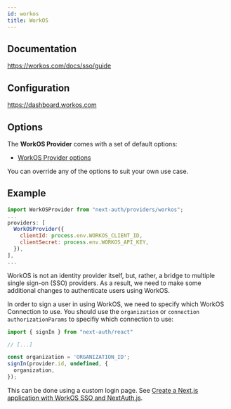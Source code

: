 ```yaml
---
id: workos
title: WorkOS
---
```


## Documentation

https://workos.com/docs/sso/guide

## Configuration

https://dashboard.workos.com

## Options

The **WorkOS Provider** comes with a set of default options:

- [WorkOS Provider options](https://github.com/nextauthjs/next-auth/blob/v4/packages/next-auth/src/providers/workos.ts)

You can override any of the options to suit your own use case.

## Example

```js
import WorkOSProvider from "next-auth/providers/workos";
...
providers: [
  WorkOSProvider({
    clientId: process.env.WORKOS_CLIENT_ID,
    clientSecret: process.env.WORKOS_API_KEY,
  }),
],
...
```

WorkOS is not an identity provider itself, but, rather, a bridge to multiple single sign-on (SSO) providers. As a result, we need to make some additional changes to authenticate users using WorkOS.

In order to sign a user in using WorkOS, we need to specify which WorkOS Connection to use. You should use the `organization` or `connection` `authorizationParams` to specifiy which connection to use:

```js
import { signIn } from "next-auth/react"

// [...]

const organization = 'ORGANIZATION_ID';
signIn(provider.id, undefined, {
  organization,
});
```

This can be done using a custom login page. See [Create a Next.js application with WorkOS SSO and NextAuth.js](https://workos.com/docs/integrations/next-auth/6-creating-a-custom-login-page).

